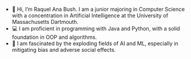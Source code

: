 - 👋 Hi, I’m Raquel Ana Bush. I am a junior majoring in Computer Science with a concentration in Artificial Intelligence at the University of Massachusetts Dartmouth.
- 💻 I am proficient in programming with Java and Python, with a solid foundation in OOP and algorithms.
- 👀 I am fascinated by the exploding fields of AI and ML, especially in mitigating bias and adverse social effects.

<!---
raquelanamb/raquelanamb is a ✨ special ✨ repository because its `README.md` (this file) appears on your GitHub profile.
You can click the Preview link to take a look at your changes.
--->
